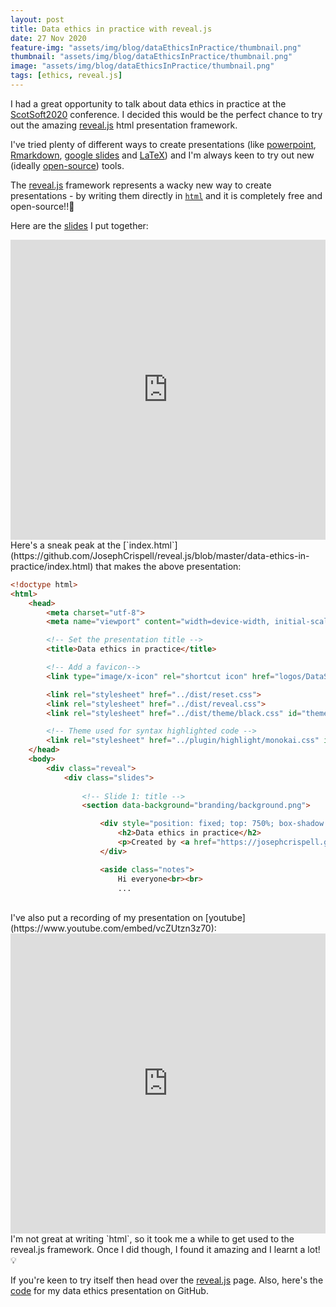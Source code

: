 ```yaml
---
layout: post
title: Data ethics in practice with reveal.js
date: 27 Nov 2020
feature-img: "assets/img/blog/dataEthicsInPractice/thumbnail.png"
thumbnail: "assets/img/blog/dataEthicsInPractice/thumbnail.png"
image: "assets/img/blog/dataEthicsInPractice/thumbnail.png"
tags: [ethics, reveal.js]
---
```


I had a great opportunity to talk about data ethics in practice at the [ScotSoft2020](https://www.scotlandis.com/blog/events/scotsoft-2020/) conference. I decided this would be the perfect chance to try out the amazing [reveal.js](https://revealjs.com/) html presentation framework. 

I've tried plenty of different ways to create presentations (like [powerpoint](https://office.live.com/start/powerpoint.aspx), [Rmarkdown](https://bookdown.org/yihui/rmarkdown/ioslides-presentation.html), [google slides](https://www.google.co.uk/slides/about/) and [LaTeX](https://www.latextemplates.com/cat/presentations)) and I'm always keen to try out new (ideally [open-source](https://opensource.com/resources/what-open-source)) tools.

The [reveal.js](https://revealjs.com/) framework represents a wacky new way to create presentations - by writing them directly in [`html`](https://www.w3schools.com/html/html_intro.asp) and it is completely free and open-source!!🎉

Here are the [slides](https://josephcrispell.github.io/standalone/data-ethics-in-practice/index.html) I put together:
<iframe src="https://josephcrispell.github.io/standalone/data-ethics-in-practice/index.html#/" width="100%" height="480" style="border:none;">Browser not compatible.</iframe>

<br>
Here's a sneak peak at the [`index.html`](https://github.com/JosephCrispell/reveal.js/blob/master/data-ethics-in-practice/index.html) that makes the above presentation:

```html
<!doctype html>
<html>
	<head>
		<meta charset="utf-8">
		<meta name="viewport" content="width=device-width, initial-scale=1.0, maximum-scale=1.0, user-scalable=no">

		<!-- Set the presentation title -->
		<title>Data ethics in practice</title>

		<!-- Add a favicon-->
		<link type="image/x-icon" rel="shortcut icon" href="logos/DataScienceCampus_logo_square.png" />

		<link rel="stylesheet" href="../dist/reset.css">
		<link rel="stylesheet" href="../dist/reveal.css">
		<link rel="stylesheet" href="../dist/theme/black.css" id="theme">

		<!-- Theme used for syntax highlighted code -->
		<link rel="stylesheet" href="../plugin/highlight/monokai.css" id="highlight-theme">
	</head>
	<body>
		<div class="reveal">
			<div class="slides">
				
				<!-- Slide 1: title -->
				<section data-background="branding/background.png">

					<div style="position: fixed; top: 750%; box-shadow: 0 1px 4px rgba(0,0,0,0.5), 0 5px 25px rgba(0,0,0,0.2); background-color: rgba(0, 0, 0, 0.75); color: #fff; padding: 20px; font-size: 20px; text-align: left;">
						<h2>Data ethics in practice</h2>
						<p>Created by <a href="https://josephcrispell.github.io/">Joseph Crispell</a> using <a href="https://revealjs.com/">reveal.js</a></p>
					</div>

					<aside class="notes">
                        Hi everyone<br><br>
                        ...

```

<br>
I've also put a recording of my presentation on [youtube](https://www.youtube.com/embed/vcZUtzn3z70):
<iframe width="100%" height="480" src="https://www.youtube.com/embed/vcZUtzn3z70" frameborder="0" allow="accelerometer; autoplay; clipboard-write; encrypted-media; gyroscope; picture-in-picture" allowfullscreen></iframe>

<br>
I'm not great at writing `html`, so it took me a while to get used to the reveal.js framework. Once I did though, I found it amazing and I learnt a lot! 💡

If you're keen to try itself then head over the [reveal.js](https://revealjs.com/) page. Also, here's the [code](https://github.com/JosephCrispell/reveal.js/tree/master/data-ethics-in-practice) for my data ethics presentation on GitHub.
